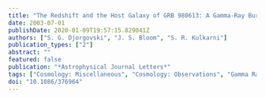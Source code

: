 ```yaml
---
title: "The Redshift and the Host Galaxy of GRB 980613: A Gamma-Ray Burst from a Merger-induced Starburst?"
date: 2003-07-01
publishDate: 2020-01-09T19:57:15.829041Z
authors: ["S. G. Djorgovski", "J. S. Bloom", "S. R. Kulkarni"]
publication_types: ["2"]
abstract: ""
featured: false
publication: "*Astrophysical Journal Letters*"
tags: ["Cosmology: Miscellaneous", "Cosmology: Observations", "Gamma Rays: Bursts", "Astrophysics"]
doi: "10.1086/376964"
---
```


